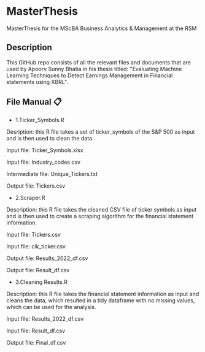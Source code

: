 # MasterThesis
MasterThesis for the MScBA Business Analytics &amp; Management at the RSM

## Description

This GitHub repo consists of all the relevant files and documents that are used by Apoorv Sunny Bhatia in his thesis titled: "Evaluating Machine Learning Techniques
to Detect Earnings Management in Financial statements using XBRL".


## File Manual	:clipboard:

-  1.Ticker_Symbols.R  

Desription: this R file takes a set of ticker_symbols of the S&P 500 as input and is then used to clean the data

Input file: Ticker_Symbols.xlsx

Input file: Industry_codes csv

Intermediate file: Unique_Tickers.txt

Output file: Tickers.csv


- 2.Scraper.R

Description: this R file takes the cleaned CSV file of ticker symbols as input and is then used to create a scraping algorithm for the financial statement information.

Input file: Tickers.csv

Input file: cik_ticker.csv

Output file: Results_2022_df.csv

Output file: Result_df.csv

- 3.Cleaning Results.R

Description: this R file takes the financial statement information as input and cleans the data, which resulted in a tidy dataframe with no missing values, which can be used for the analysis.

Input file: Results_2022_df.csv

Input file: Result_df.csv

Output file: Final_df.csv











